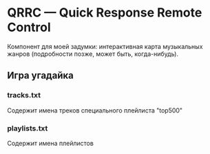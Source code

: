 # QRRC — Quick Response Remote Control

Компонент для моей задумки: интерактивная карта музыкальных жанров (подробности позже, может быть, когда-нибудь).

## Игра угадайка

### tracks.txt

Содержит имена треков специального плейлиста "top500"

### playlists.txt

Содержит имена плейлистов
